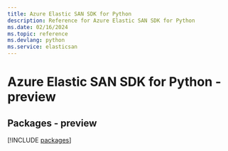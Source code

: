 ```yaml
---
title: Azure Elastic SAN SDK for Python
description: Reference for Azure Elastic SAN SDK for Python
ms.date: 02/16/2024
ms.topic: reference
ms.devlang: python
ms.service: elasticsan
---
```

# Azure Elastic SAN SDK for Python - preview
## Packages - preview
[!INCLUDE [packages](elastic-san-index.md)]
